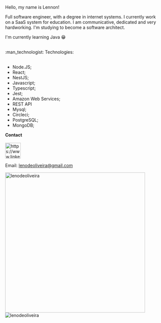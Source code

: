 
Hello, my name is Lennon!

Full software engineer, with a degree in internet systems.
I currently work on a SaaS system for education.
I am communicative, dedicated and very hardworking.
I'm studying to become a software architect.

I'm currently learning Java :grin:

<br>
:man_technologist: Technologies:
<br>
<br>

- Node.JS;
- React;
- NestJS;
- Javascript;
- Typescript;
- Jest;
- Amazon Web Services;
- REST API
- Mysql;
- Circleci;
- PostgreSQL;
- MongoDB;

__Contact__
<br>
<br>
<a href="https://www.linkedin.com/in/johnlennondeoliveira/" target="blank"><img align="center" src="https://cdn.jsdelivr.net/npm/simple-icons@3.0.1/icons/linkedin.svg" alt="https://www.linkedin.com/in/johnlennondeoliveira/" height="50" width="50" /></a>

Email: lenodeoliveira@gmail.com


<p><img align="left" src="https://github-readme-stats.vercel.app/api?username=lenodeoliveira&show_icons=true&theme=radical" alt="lenodeoliveira"  width="450" /></p>

<p>
<img align="left" src="https://github-readme-stats.vercel.app/api/top-langs?username=lenodeoliveira&theme=radical&show_icons=true&locale=en&layout=compact" alt="lenodeoliveira"  /></p>

